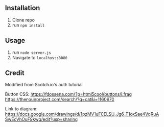 ## Installation

1. Clone repo
2. run `npm install`

## Usage

1. run `node server.js`
2. Navigate to `localhost:8080`

## Credit

Modified from Scotch.io's auth tutorial

Button CSS: https://fdossena.com/?p=html5cool/buttons/i.frag
https://thenounproject.com/search/?q=cat&i=1160970

Link to diagram:
https://docs.google.com/drawings/d/1pzMV1uF0ELSU_Jg6_T1oxSae4VqRuASwEcVhOuF9kwg/edit?usp=sharing